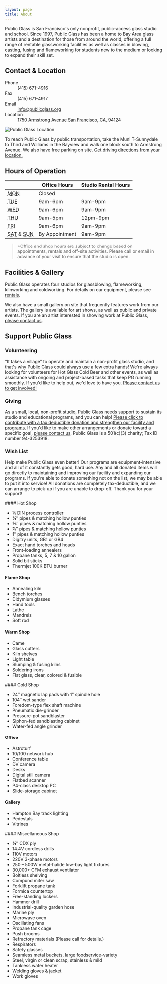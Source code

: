 ```yaml
---
layout: page
title: About
---
```


Public Glass is San Francisco's only nonprofit, public-access glass studio and school. Since 1997, Public Glass has been a home to Bay Area glass artists and a destination for those from around the world, offering a full range of rentable glassworking facilities as well as classes in blowing, casting, fusing and flameworking for students new to the medium or looking to expand their skill set.

## Contact & Location

<dl>
  <dt>Phone</dt>
  <dd>(415) 671-4916</dd>
  <dt>Fax</dt>
  <dd>(415) 671-4917</dd>
  <dt>Email</dt>
  <dd><a href="mailto:info@publicglass.org">info@publicglass.org</a></dd>
  <dt>Location</dt>
  <dd><a href="https://maps.google.com/maps?ie=UTF-8&oe=utf-&q=1750+Armstrong+Ave,+San+Francisco,+CA+94124,+USA&oi=geocode_result">1750 Armstrong Avenue San Francisco, CA, 94124</a></dt>
</dl>

<img src="http://api.tiles.mapbox.com/v3/examples.map-4l7djmvo/-122.388082,37.739635,15/600x300.png" alt="Public Glass Location"/>



To reach Public Glass by public transportation, take the Muni T-Sunnydale to Third and Williams in the Bayview and walk one block south to Armstrong Avenue. We also have free parking on site. [Get driving directions from your location.][1]

## Hours of Operation

<table>
  <thead>
    <tr>
      <th></th>
      <th>Office Hours</th>
      <th>Studio Rental Hours</th>
    </tr>
  </thead>
  <tbody>
    <tr>
      <td><acronym title="Monday">MON</acronym></td>
      <td colspan="2">Closed</td>
    </tr>
    <tr>
      <td><acronym title="Tuesday">TUE</acronym></td>
      <td>9am-6pm</td>
      <td>9am-9pm</td>
    </tr>
    <tr>
      <td><acronym title="Wednesday">WED</acronym></td>
      <td>9am-6pm</td>
      <td>9am-9pm</td>
    </tr>
    <tr>
      <td><acronym title="Thursday">THU</acronym></td>
      <td>9am-5pm</td>
      <td>12pm-9pm</td>
    </tr>
    <tr>
      <td><acronym title="Friday">FRI</acronym></td>
      <td>9am-6pm</td>
      <td>9am-9pm</td>
    </tr>
    <tr>
      <td><acronym title="Saturday">SAT</acronym> &amp; <acronym title="Sunday">SUN</acronym></td>
      <td>By Appointment</td>
      <td>9am-9pm</td>
    </tr>
  </tbody>
</table>

> *Office and shop hours are subject to change based on appointments, rentals and off-site activities. Please call or email in advance of your visit to ensure that the studio is open.

## Facilities & Gallery

Public Glass operates four studios for glassblowing, flameworking, kilnworking and coldworking. For details on our equipment, please see [rentals](/rentals).

We also have a small gallery on site that frequently features work from our artists. The gallery is available for art shows, as well as public and private events. If you are an artist interested in showing work at Public Glass, [please contact us](mailto:nate@publicglass.org?subject=Gallery).

## Support Public Glass

### Volunteering

“It takes a village” to operate and maintain a non-profit glass studio, and that's why Public Glass could always use a few extra hands! We're always looking for volunteers for Hot Glass Cold Beer and other events, as well as assistance with ongoing and project-based tasks that keep PG running smoothly. If you'd like to help out, we'd love to have you. [Please contact us to get involved!](mailto:nate@publicglass.org?subject=Volunteering)

### Giving

As a small, local, non-profit studio, Public Glass needs support to sustain its studio and educational programs, and you can help! [Please click to contribute with a tax deductible donation and strengthen our facility and programs.][2] If you'd like to make other arrangements or donate toward a specific goal, [please contact us](mailto:nate@publicglass.org?subject=Giving). Public Glass is a 501(c)(3) charity; Tax ID number 94-3253918.

### Wish List

Help make Public Glass even better! Our programs are equipment-intensive and all of it constantly gets good, hard use. Any and all donated items will go directly to maintaining and improving our facility and expanding our programs. If you're able to donate something not on the list, we may be able to put it into service!  All donations are completely tax-deductible, and we can arrange to pick-up if you are unable to drop-off. Thank you for your support!

<section id="wishlist" markdown="1">
<div markdown="1">
#### Hot Shop

- ¼ DIN process controller
- ¾″ pipes &amp; matching hollow punties
- ⅝″ pipes &amp; matching hollow punties
- ⅞″ pipes &amp; matching hollow punties
- 1″ pipes &amp; matching hollow punties
- Digitry units, GB1 or GB4
- Exact hand torches and heads
- Front-loading annealers
- Propane tanks, 5, 7 &amp; 10 gallon
- Solid bit sticks
- Thermjet 100K BTU burner

#### Flame Shop

- Annealing kiln
- Bench torches
- Didymium glasses
- Hand tools
- Lathe
- Mandrels
- Soft rod

#### Warm Shop

- Came
- Glass cutters
- Kiln shelves
- Light table
- Slumping &amp; fusing kilns
- Soldering irons
- Flat glass, clear, colored & fusible

</div>
<div markdown="1">
#### Cold Shop

- 24″ magnetic lap pads with 1" spindle hole
- 104″ wet sander
- Foredom-type flex shaft machine
- Pneumatic die-grinder
- Pressure-pot sandblaster
- Siphon-fed sandblasting cabinet
- Water-fed angle grinder

#### Office

- Astroturf
- 10/100 network hub
- Conference table
- DV camera
- Desks
- Digital still camera
- Flatbed scanner
- P4-class desktop PC
- Slide-storage cabinet

#### Gallery

- Hampton Bay track lighting
- Pedestals
- Vitrines

</div>
<div markdown="1">
#### Miscellaneous Shop

- ¾″ CDX ply
- 14.4V cordless drills
- 110V motors
- 220V 3-phase motors
- 250 &ndash; 500W metal-halide low-bay light fixtures
- 30,000+ CFM exhaust ventilator
- Boltless shelving
- Compund miter saw
- Forklift propane tank
- Formica countertop
- Free-standing lockers
- Hammer drill
- Industrial-quality garden hose
- Marine ply
- Microwave oven
- Oscillating fans
- Propane tank cage
- Push brooms
- Refractory materials (Please call for details.)
- Respirators
- Safety glasses
- Seamless metal buckets, large foodservice-variety
- Steel, virgin or clean scrap, stainless &amp; mild
- Tankless water heater
- Welding gloves &amp; jacket
- Work gloves

</div>
</section>

[1]: https://maps.google.com/maps?ie=UTF-8&oe=utf-&q=1750+Armstrong+Ave,+San+Francisco,+CA+94124,+USA&oi=geocode_result
[2]: https://www.networkforgood.org/donation/MakeDonation.aspx?ORGID2=943253918&vlrStratCode=SRcMjxX%2bEkJ2VLPQWWdKPOJ7VYaW2CZbgzRwj52jfL3H%2bURQlB3PoVb9r6PI5J%2bw
